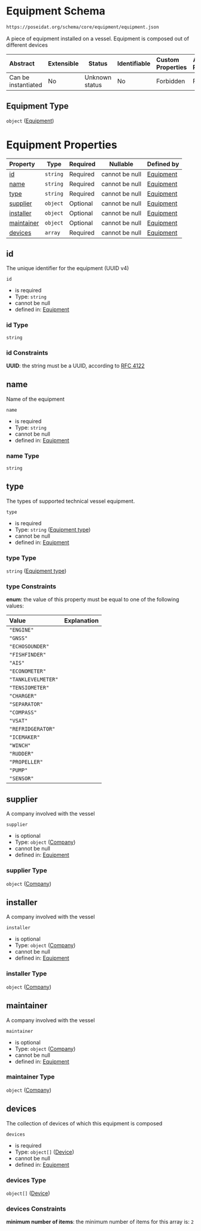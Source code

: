 # Equipment Schema

```txt
https://poseidat.org/schema/core/equipment/equipment.json
```

A piece of equipment installed on a vessel. Equipment is composed out of different devices


| Abstract            | Extensible | Status         | Identifiable | Custom Properties | Additional Properties | Access Restrictions | Defined In                                                                     |
| :------------------ | ---------- | -------------- | ------------ | :---------------- | --------------------- | ------------------- | ------------------------------------------------------------------------------ |
| Can be instantiated | No         | Unknown status | No           | Forbidden         | Forbidden             | none                | [equipment.json](schemas/core/equipment/equipment.json "open original schema") |

## Equipment Type

`object` ([Equipment](equipment.md))

# Equipment Properties

| Property                  | Type     | Required | Nullable       | Defined by                                                                                                                        |
| :------------------------ | -------- | -------- | -------------- | :-------------------------------------------------------------------------------------------------------------------------------- |
| [id](#id)                 | `string` | Required | cannot be null | [Equipment](equipment-properties-id.md "https&#x3A;//poseidat.org/schema/core/equipment/equipment.json#/properties/id")           |
| [name](#name)             | `string` | Required | cannot be null | [Equipment](equipment-properties-name.md "https&#x3A;//poseidat.org/schema/core/equipment/equipment.json#/properties/name")       |
| [type](#type)             | `string` | Required | cannot be null | [Equipment](equipment-properties-equipment-type.md "https&#x3A;//poseidat.org/schema/enum/equipment-type.json#/properties/type")  |
| [supplier](#supplier)     | `object` | Optional | cannot be null | [Equipment](equipment-properties-company.md "https&#x3A;//poseidat.org/schema/core/persona/company.json#/properties/supplier")    |
| [installer](#installer)   | `object` | Optional | cannot be null | [Equipment](equipment-properties-company.md "https&#x3A;//poseidat.org/schema/core/persona/company.json#/properties/installer")   |
| [maintainer](#maintainer) | `object` | Optional | cannot be null | [Equipment](equipment-properties-company.md "https&#x3A;//poseidat.org/schema/core/persona/company.json#/properties/maintainer")  |
| [devices](#devices)       | `array`  | Required | cannot be null | [Equipment](equipment-properties-devices.md "https&#x3A;//poseidat.org/schema/core/equipment/equipment.json#/properties/devices") |

## id

The unique identifier for the equipment (UUID v4)


`id`

-   is required
-   Type: `string`
-   cannot be null
-   defined in: [Equipment](equipment-properties-id.md "https&#x3A;//poseidat.org/schema/core/equipment/equipment.json#/properties/id")

### id Type

`string`

### id Constraints

**UUID**: the string must be a UUID, according to [RFC 4122](https://tools.ietf.org/html/rfc4122 "check the specification")

## name

Name of the equipment


`name`

-   is required
-   Type: `string`
-   cannot be null
-   defined in: [Equipment](equipment-properties-name.md "https&#x3A;//poseidat.org/schema/core/equipment/equipment.json#/properties/name")

### name Type

`string`

## type

The types of supported technical vessel equipment.


`type`

-   is required
-   Type: `string` ([Equipment type](equipment-properties-equipment-type.md))
-   cannot be null
-   defined in: [Equipment](equipment-properties-equipment-type.md "https&#x3A;//poseidat.org/schema/enum/equipment-type.json#/properties/type")

### type Type

`string` ([Equipment type](equipment-properties-equipment-type.md))

### type Constraints

**enum**: the value of this property must be equal to one of the following values:

| Value              | Explanation |
| :----------------- | ----------- |
| `"ENGINE"`         |             |
| `"GNSS"`           |             |
| `"ECHOSOUNDER"`    |             |
| `"FISHFINDER"`     |             |
| `"AIS"`            |             |
| `"ECONOMETER"`     |             |
| `"TANKLEVELMETER"` |             |
| `"TENSIOMETER"`    |             |
| `"CHARGER"`        |             |
| `"SEPARATOR"`      |             |
| `"COMPASS"`        |             |
| `"VSAT"`           |             |
| `"REFRIDGERATOR"`  |             |
| `"ICEMAKER"`       |             |
| `"WINCH"`          |             |
| `"RUDDER"`         |             |
| `"PROPELLER"`      |             |
| `"PUMP"`           |             |
| `"SENSOR"`         |             |

## supplier

A company involved with the vessel


`supplier`

-   is optional
-   Type: `object` ([Company](equipment-properties-company.md))
-   cannot be null
-   defined in: [Equipment](equipment-properties-company.md "https&#x3A;//poseidat.org/schema/core/persona/company.json#/properties/supplier")

### supplier Type

`object` ([Company](equipment-properties-company.md))

## installer

A company involved with the vessel


`installer`

-   is optional
-   Type: `object` ([Company](equipment-properties-company.md))
-   cannot be null
-   defined in: [Equipment](equipment-properties-company.md "https&#x3A;//poseidat.org/schema/core/persona/company.json#/properties/installer")

### installer Type

`object` ([Company](equipment-properties-company.md))

## maintainer

A company involved with the vessel


`maintainer`

-   is optional
-   Type: `object` ([Company](equipment-properties-company.md))
-   cannot be null
-   defined in: [Equipment](equipment-properties-company.md "https&#x3A;//poseidat.org/schema/core/persona/company.json#/properties/maintainer")

### maintainer Type

`object` ([Company](equipment-properties-company.md))

## devices

The collection of devices of which this equipment is composed


`devices`

-   is required
-   Type: `object[]` ([Device](equipment-properties-devices-device.md))
-   cannot be null
-   defined in: [Equipment](equipment-properties-devices.md "https&#x3A;//poseidat.org/schema/core/equipment/equipment.json#/properties/devices")

### devices Type

`object[]` ([Device](equipment-properties-devices-device.md))

### devices Constraints

**minimum number of items**: the minimum number of items for this array is: `2`
